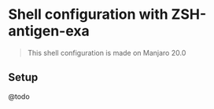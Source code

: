 # Shell configuration with ZSH-antigen-exa

> This shell configuration is made on Manjaro 20.0

## Setup

@todo

